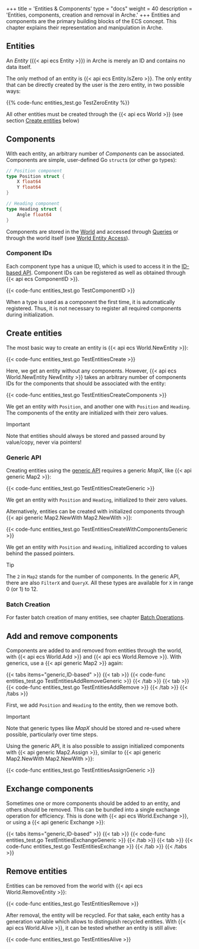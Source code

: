 +++
title = 'Entities & Components'
type = "docs"
weight = 40
description = 'Entities, components, creation and removal in Arche.'
+++
Entities and components are the primary building blocks of the ECS concept.
This chapter explains their representation and manipulation in Arche.

## Entities

An *Entity* ({{< api ecs Entity >}}) in Arche is merely an ID and contains no data itself.

The only method of an entity is {{< api ecs Entity.IsZero >}}.
The only entity that can be directly created by the user is the zero entity, in two possible ways:

{{% code-func entities_test.go TestZeroEntity %}}

All other entities must be created through the {{< api ecs World >}} (see section [Create entities](#create-entities) below)

## Components

With each entity, an arbitrary number of *Components* can be associated.
Components are simple, user-defined Go `struct`s (or other go types):

```go
// Position component
type Position struct {
    X float64
    Y float64
}

// Heading component
type Heading struct {
    Angle float64
}
```

Components are stored in the [World](../world) and accessed through [Queries](../queries) or
through the world itself (see [World Entity Access](../world-access)).

### Component IDs

Each component type has a unique ID, which is used to access it in the [ID-based API](../apis).
Component IDs can be registered as well as obtained through {{< api ecs ComponentID >}}.

{{< code-func entities_test.go TestComponentID >}}

When a type is used as a component the first time, it is automatically registered.
Thus, it is not necessary to register all required components during initialization.

## Create entities

The most basic way to create an entity is {{< api ecs World.NewEntity >}}:

{{< code-func entities_test.go TestEntitiesCreate >}}

Here, we get an entity without any components.
However, {{< api ecs World.NewEntity NewEntity >}} takes an arbitrary number of components IDs for the components that should be associated with the entity:

{{< code-func entities_test.go TestEntitiesCreateComponents >}}

We get an entity with `Position`, and another one with `Position` and `Heading`.
The components of the entity are initialized with their zero values.

> [!IMPORTANT]
> Note that entities should always be stored and passed around by value/copy,
never via pointers!

### Generic API

Creating entities using the [generic API](../apis) requires a generic *MapX*, like {{< api generic Map2 >}}:

{{< code-func entities_test.go TestEntitiesCreateGeneric >}}

We get an entity with `Position` and `Heading`, initialized to their zero values.

Alternatively, entities can be created with initialized components through {{< api generic Map2.NewWith Map2.NewWith >}}:

{{< code-func entities_test.go TestEntitiesCreateWithComponentsGeneric >}}

We get an entity with `Position` and `Heading`, initialized according to values behind the passed pointers.

> [!TIP]
> The `2` in `Map2` stands for the number of components.
> In the generic API, there are also `FilterX` and `QueryX`.
> All these types are available for `X` in range 0 (or 1) to 12.

### Batch Creation

For faster batch creation of many entities, see chapter [Batch Operations](../batch-ops).

## Add and remove components

Components are added to and removed from entities through the world,
with {{< api ecs World.Add >}} and {{< api ecs World.Remove >}}.
With generics, use a {{< api generic Map2 >}} again:

{{< tabs items="generic,ID-based" >}}
{{< tab >}}
{{< code-func entities_test.go TestEntitiesAddRemoveGeneric >}}
{{< /tab >}}
{{< tab >}}
{{< code-func entities_test.go TestEntitiesAddRemove >}}
{{< /tab >}}
{{< /tabs >}}

First, we add `Position` and `Heading` to the entity, then we remove both.

> [!IMPORTANT]
> Note that generic types like *MapX* should be stored and re-used where possible, particularly over time steps.

Using the generic API, it is also possible to assign initialized components with
{{< api generic Map2.Assign >}}, similar to {{< api generic Map2.NewWith Map2.NewWith >}}:

{{< code-func entities_test.go TestEntitiesAssignGeneric >}}

## Exchange components

Sometimes one or more components should be added to an entity, and others should be removed.
This can be bundled into a single exchange operation for efficiency.
This is done with {{< api ecs World.Exchange >}}, or using a {{< api generic Exchange >}}:

{{< tabs items="generic,ID-based" >}}
{{< tab >}}
{{< code-func entities_test.go TestEntitiesExchangeGeneric >}}
{{< /tab >}}
{{< tab >}}
{{< code-func entities_test.go TestEntitiesExchange >}}
{{< /tab >}}
{{< /tabs >}}

## Remove entities

Entities can be removed from the world with {{< api ecs World.RemoveEntity >}}:

{{< code-func entities_test.go TestEntitiesRemove >}}

After removal, the entity will be recycled.
For that sake, each entity has a generation variable which allows to distinguish recycled entities.
With {{< api ecs World.Alive >}}, it can be tested whether an entity is still alive:

{{< code-func entities_test.go TestEntitiesAlive >}}
